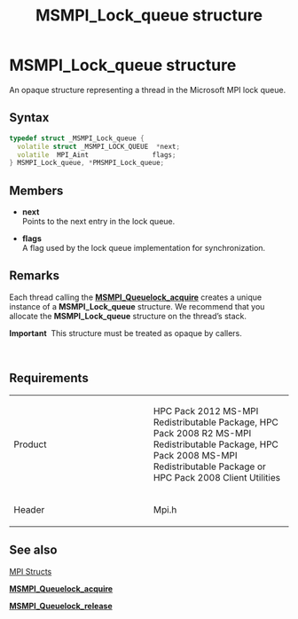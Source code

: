 ﻿---
title: MSMPI_Lock_queue structure
TOCTitle: MSMPI_Lock_queue structure
ms:assetid: F33F11EA-F1D9-4E3C-AB02-A810F19CA02D
ms:mtpsurl: https://msdn.microsoft.com/en-us/library/Dn520622(v=VS.85)
ms:contentKeyID: 59361093
ms.date: 03/28/2018
mtps_version: v=VS.85
f1_keywords:
- mpi/MSMPI_Lock_queue
- mpi/PMSMPI_Lock_queue
- MSMPI_Lock_queue
- PMSMPI_Lock_queue
dev_langs:
- C++
- C
api_location:
- mpi.h
api_name:
- MSMPI_Lock_queue
api_type:
- HeaderDef
product:
- Windows
topic_type:
- apiref
- kbSyntax
product_family_name: VS
ROBOTS: INDEX,FOLLOW
---

# MSMPI\_Lock\_queue structure

An opaque structure representing a thread in the Microsoft MPI lock queue.

## Syntax

``` c++
typedef struct _MSMPI_Lock_queue {
  volatile struct _MSMPI_LOCK_QUEUE  *next;
  volatile  MPI_Aint                flags;
} MSMPI_Lock_queue, *PMSMPI_Lock_queue;
```

## Members

  - **next**  
    Points to the next entry in the lock queue.

  - **flags**  
    A flag used by the lock queue implementation for synchronization.

## Remarks

Each thread calling the [**MSMPI\_Queuelock\_acquire**](msmpi-queuelock-acquire-function.md) creates a unique instance of a **MSMPI\_Lock\_queue** structure. We recommend that you allocate the **MSMPI\_Lock\_queue** structure on the thread’s stack.

**Important**  This structure must be treated as opaque by callers.

 

## Requirements

<table>
<colgroup>
<col style="width: 50%" />
<col style="width: 50%" />
</colgroup>
<tbody>
<tr class="odd">
<td><p>Product</p></td>
<td><p>HPC Pack 2012 MS-MPI Redistributable Package, HPC Pack 2008 R2 MS-MPI Redistributable Package, HPC Pack 2008 MS-MPI Redistributable Package or HPC Pack 2008 Client Utilities</p></td>
</tr>
<tr class="even">
<td><p>Header</p></td>
<td>Mpi.h</td>
</tr>
</tbody>
</table>


## See also

[MPI Structs](mpi-structs.md)

[**MSMPI\_Queuelock\_acquire**](msmpi-queuelock-acquire-function.md)

[**MSMPI\_Queuelock\_release**](msmpi-queuelock-release-function.md)

